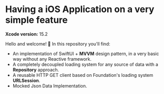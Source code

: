 # Having a iOS Application on a very simple feature

**Xcode version:** 15.2

Hello and welcome! 👋 In this repository you'll find:

- An implementation of SwiftUI + **MVVM** design pattern, in a very basic way without any Reactive framework.
- A completely decoupled loading system for any source of data with a **Repository** approach.
- A reusable HTTP GET client based on Foundation's loading system **URLSession**.
- Mocked Json Data Implementation.
